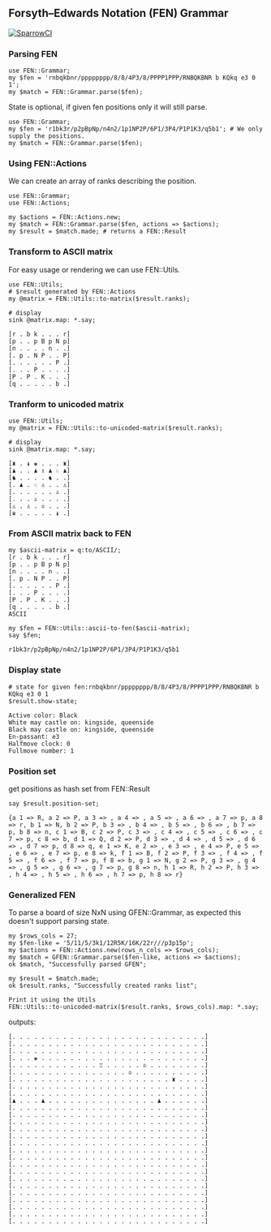 ## Forsyth–Edwards Notation (FEN) Grammar
[![SparrowCI](https://ci.sparrowhub.io/project/git-vushu-fen-grammar/badge)](https://ci.sparrowhub.io)
### Parsing FEN
```
use FEN::Grammar;
my $fen = 'rnbqkbnr/pppppppp/8/8/4P3/8/PPPP1PPP/RNBQKBNR b KQkq e3 0 1';
my $match = FEN::Grammar.parse($fen);
```

State is optional, if given fen positions only it will still parse.
```
use FEN::Grammar;
my $fen = 'r1bk3r/p2pBpNp/n4n2/1p1NP2P/6P1/3P4/P1P1K3/q5b1'; # We only supply the positions.
my $match = FEN::Grammar.parse($fen);
```

### Using FEN::Actions
We can create an array of ranks describing the position.
```
use FEN::Grammar;
use FEN::Actions;

my $actions = FEN::Actions.new;
my $match = FEN::Grammar.parse($fen, actions => $actions);
my $result = $match.made; # returns a FEN::Result
```

### Transform to ASCII matrix
For easy usage or rendering we can use FEN::Utils.

```
use FEN::Utils;
# $result generated by FEN::Actions
my @matrix = FEN::Utils::to-matrix($result.ranks);

# display 
sink @matrix.map: *.say;

[r . b k . . . r]
[p . . p B p N p]
[n . . . . n . .]
[. p . N P . . P]
[. . . . . . P .]
[. . . P . . . .]
[P . P . K . . .]
[q . . . . . b .]
```
### Tranform to unicoded matrix
```
use FEN::Utils;
my @matrix = FEN::Utils::to-unicoded-matrix($result.ranks);

# display 
sink @matrix.map: *.say;

[♜ . ♝ ♚ . . . ♜]
[♟ . . ♟ ♗ ♟ ♘ ♟]
[♞ . . . . ♞ . .]
[. ♟ . ♘ ♙ . . ♙]
[. . . . . . ♙ .]
[. . . ♙ . . . .]
[♙ . ♙ . ♔ . . .]
[♛ . . . . . ♝ .]
```

### From ASCII matrix back to FEN
```
my $ascii-matrix = q:to/ASCII/;
[r . b k . . . r]
[p . . p B p N p]
[n . . . . n . .]
[. p . N P . . P]
[. . . . . . P .]
[. . . P . . . .]
[P . P . K . . .]
[q . . . . . b .]
ASCII

my $fen = FEN::Utils::ascii-to-fen($ascii-matrix);
say $fen;

r1bk3r/p2pBpNp/n4n2/1p1NP2P/6P1/3P4/P1P1K3/q5b1
```

### Display state
```
# state for given fen:rnbqkbnr/pppppppp/8/8/4P3/8/PPPP1PPP/RNBQKBNR b KQkq e3 0 1
$result.show-state;

Active color: Black
White may castle on: kingside, queenside
Black may castle on: kingside, queenside
En-passant: e3
Halfmove clock: 0
Fullmove number: 1
```

### Position set
get positions as hash set from FEN::Result
```
say $result.position-set;

{a 1 => R, a 2 => P, a 3 => , a 4 => , a 5 => , a 6 => , a 7 => p, a 8 => r, b 1 => N, b 2 => P, b 3 => , b 4 => , b 5 => , b 6 => , b 7 => p, b 8 => n, c 1 => B, c 2 => P, c 3 => , c 4 => , c 5 => , c 6 => , c 7 => p, c 8 => b, d 1 => Q, d 2 => P, d 3 => , d 4 => , d 5 => , d 6 => , d 7 => p, d 8 => q, e 1 => K, e 2 => , e 3 => , e 4 => P, e 5 => , e 6 => , e 7 => p, e 8 => k, f 1 => B, f 2 => P, f 3 => , f 4 => , f 5 => , f 6 => , f 7 => p, f 8 => b, g 1 => N, g 2 => P, g 3 => , g 4 => , g 5 => , g 6 => , g 7 => p, g 8 => n, h 1 => R, h 2 => P, h 3 => , h 4 => , h 5 => , h 6 => , h 7 => p, h 8 => r}
```

### Generalized FEN
To parse a board of size NxN using GFEN::Grammar, as expected this doesn't support parsing state.

```
my $rows_cols = 27;
my $fen-like = '5/11/5/3k1/12R5K/16K/22r///p3p15p';
my $actions = FEN::Actions.new(rows_n_cols => $rows_cols);
my $match = GFEN::Grammar.parse($fen-like, actions => $actions);
ok $match, "Successfully parsed GFEN";

my $result = $match.made;
ok $result.ranks, "Successfully created ranks list";

Print it using the Utils
FEN::Utils::to-unicoded-matrix($result.ranks, $rows_cols).map: *.say;
```
outputs: 
```
[. . . . . . . . . . . . . . . . . . . . . . . . . . .]
[. . . . . . . . . . . . . . . . . . . . . . . . . . .]
[. . . . . . . . . . . . . . . . . . . . . . . . . . .]
[. . . ♚ . . . . . . . . . . . . . . . . . . . . . . .]
[. . . . . . . . . . . . ♖ . . . . . ♔ . . . . . . . .]
[. . . . . . . . . . . . . . . . ♔ . . . . . . . . . .]
[. . . . . . . . . . . . . . . . . . . . . . ♜ . . . .]
[. . . . . . . . . . . . . . . . . . . . . . . . . . .]
[. . . . . . . . . . . . . . . . . . . . . . . . . . .]
[♟ . . . ♟ . . . . . . . . . . . . . . . ♟ . . . . . .]
[. . . . . . . . . . . . . . . . . . . . . . . . . . .]
[. . . . . . . . . . . . . . . . . . . . . . . . . . .]
[. . . . . . . . . . . . . . . . . . . . . . . . . . .]
[. . . . . . . . . . . . . . . . . . . . . . . . . . .]
[. . . . . . . . . . . . . . . . . . . . . . . . . . .]
[. . . . . . . . . . . . . . . . . . . . . . . . . . .]
[. . . . . . . . . . . . . . . . . . . . . . . . . . .]
[. . . . . . . . . . . . . . . . . . . . . . . . . . .]
[. . . . . . . . . . . . . . . . . . . . . . . . . . .]
[. . . . . . . . . . . . . . . . . . . . . . . . . . .]
[. . . . . . . . . . . . . . . . . . . . . . . . . . .]
[. . . . . . . . . . . . . . . . . . . . . . . . . . .]
[. . . . . . . . . . . . . . . . . . . . . . . . . . .]
[. . . . . . . . . . . . . . . . . . . . . . . . . . .]
[. . . . . . . . . . . . . . . . . . . . . . . . . . .]
[. . . . . . . . . . . . . . . . . . . . . . . . . . .]
[. . . . . . . . . . . . . . . . . . . . . . . . . . .]
```